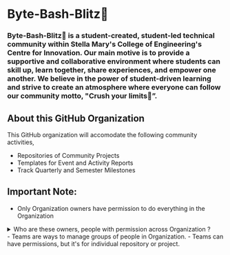 # Byte-Bash-Blitz👊 
### Byte-Bash-Blitz👊 is a student-created, student-led technical community within Stella Mary's College of Engineering's Centre for Innovation. Our main motive is to provide a supportive and collaborative environment where students can skill up, learn together, share experiences, and empower one another.  We believe in the power of student-driven learning and strive to create an atmosphere where everyone can follow our community motto, "Crush your limits👊”.

## About this GitHub Organization
This GitHub organization will accomodate the following community activities,
- Repositories of Community Projects
- Templates for Event and Activity Reports
- Track Quarterly and Semester Milestones

## Important Note:
- Only Organization owners have permission to do everything in the Organization
<details>
<summary>Who are these owners, people with permission across Organization ?</summary>
  1. Stella Mary's Enterprise Admin <br />
  2. Industrial Organization Administration Advisor - Former IT Operations <br />
  3. Anyone Appointed by Enterprise or Community to Admistration <br />
  4. Current IT Operations Organizer of Byte-Bash-Blitz👊 <br />
</details>
- Teams are ways to manage groups of people in Organization.
- Teams can have permissions, but it's for individual repository or project.
